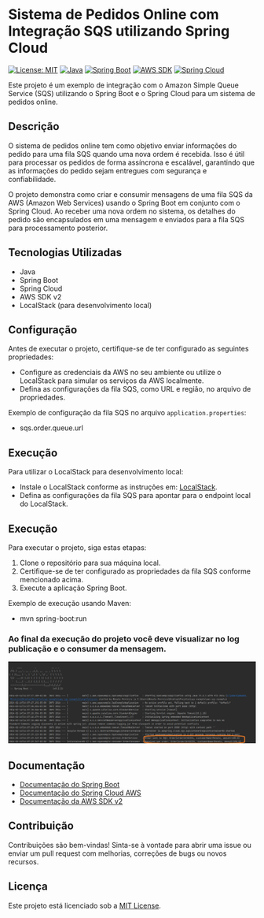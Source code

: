 # Sistema de Pedidos Online com Integração SQS utilizando Spring Cloud

[![License: MIT](https://img.shields.io/badge/License-MIT-yellow.svg)](https://opensource.org/licenses/MIT)
[![Java](https://img.shields.io/badge/Java-11%2B-red)](https://www.oracle.com/java/technologies/javase-jdk11-downloads.html)
[![Spring Boot](https://img.shields.io/badge/Spring%20Boot-3+-green)](https://spring.io/projects/spring-boot)
[![AWS SDK](https://img.shields.io/badge/AWS%20SDK%20v2+-blue)](https://docs.aws.amazon.com/sdk-for-java/v2/developer-guide/welcome.html)
[![Spring Cloud](https://img.shields.io/badge/Spring%20Cloud-3+-blue)](https://spring.io/projects/spring-cloud)

Este projeto é um exemplo de integração com o Amazon Simple Queue Service (SQS) utilizando o Spring Boot e o Spring Cloud para um sistema de pedidos online.

## Descrição

O sistema de pedidos online tem como objetivo enviar informações do pedido para uma fila SQS quando uma nova ordem é recebida. Isso é útil para processar os pedidos de forma assíncrona e escalável, garantindo que as informações do pedido sejam entregues com segurança e confiabilidade.

O projeto demonstra como criar e consumir mensagens de uma fila SQS da AWS (Amazon Web Services) usando o Spring Boot em conjunto com o Spring Cloud. Ao receber uma nova ordem no sistema, os detalhes do pedido são encapsulados em uma mensagem e enviados para a fila SQS para processamento posterior.

## Tecnologias Utilizadas

- Java
- Spring Boot
- Spring Cloud
- AWS SDK v2
- LocalStack (para desenvolvimento local)

## Configuração

Antes de executar o projeto, certifique-se de ter configurado as seguintes propriedades:

- Configure as credenciais da AWS no seu ambiente ou utilize o LocalStack para simular os serviços da AWS localmente.
- Defina as configurações da fila SQS, como URL e região, no arquivo de propriedades.

Exemplo de configuração da fila SQS no arquivo `application.properties`:

* sqs.order.queue.url

## Execução

Para utilizar o LocalStack para desenvolvimento local:

- Instale o LocalStack conforme as instruções em: [LocalStack](https://github.com/localstack/localstack).
- Defina as configurações da fila SQS para apontar para o endpoint local do LocalStack.

## Execução

Para executar o projeto, siga estas etapas:

1. Clone o repositório para sua máquina local.
2. Certifique-se de ter configurado as propriedades da fila SQS conforme mencionado acima.
3. Execute a aplicação Spring Boot.

Exemplo de execução usando Maven:

* mvn spring-boot:run


### Ao final da execução do projeto você deve visualizar no log publicação e o consumer da mensagem.
![img.png](src/main/resources/static/img.png)

## Documentação

- [Documentação do Spring Boot](https://spring.io/projects/spring-boot)
- [Documentação do Spring Cloud AWS](https://docs.awspring.io/spring-cloud-aws/docs/3.1.0/reference/html/index.html#starter-dependencies)
- [Documentação da AWS SDK v2](https://docs.aws.amazon.com/sdk-for-java/v2/developer-guide/welcome.html)

## Contribuição

Contribuições são bem-vindas! Sinta-se à vontade para abrir uma issue ou enviar um pull request com melhorias, correções de bugs ou novos recursos.

## Licença

Este projeto está licenciado sob a [MIT License](LICENSE).
